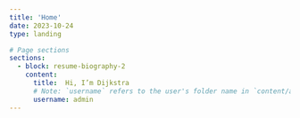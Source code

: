 ```yaml
---
title: 'Home'
date: 2023-10-24
type: landing

# Page sections
sections:
  - block: resume-biography-2
    content:
      title:  Hi, I’m Dijkstra
      # Note: `username` refers to the user's folder name in `content/authors/`
      username: admin
---
```

